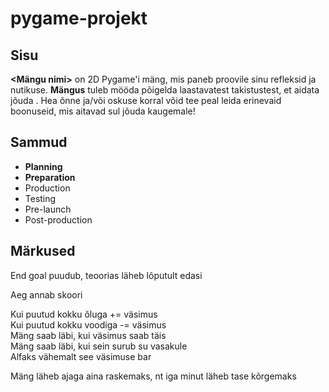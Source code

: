 # pygame-projekt

## Sisu
**<Mängu nimi>** on 2D Pygame'i mäng, mis paneb proovile sinu refleksid ja nutikuse. **Mängus** tuleb mööda põigelda laastavatest takistustest, et aidata <nimel> jõuda <sihtkohta>. Hea õnne ja/või oskuse korral võid tee peal leida erinevaid boonuseid, mis aitavad sul jõuda kaugemale!

## Sammud
* **Planning**
* **Preparation**
* Production
* Testing
* Pre-launch
* Post-production

## Märkused

End goal puudub, teoorias läheb lõputult edasi

Aeg annab skoori

Kui puutud kokku õluga += väsimus  
Kui puutud kokku voodiga -= väsimus  
Mäng saab läbi, kui väsimus saab täis  
Mäng saab läbi, kui sein surub su vasakule  
Alfaks vähemalt see väsimuse bar

Mäng läheb ajaga aina raskemaks, nt iga minut läheb tase kõrgemaks
